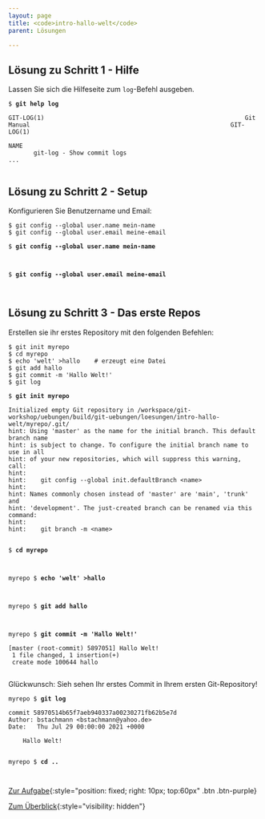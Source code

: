 ```yaml
---
layout: page
title: <code>intro-hallo-welt</code>
parent: Lösungen

---
```

## Lösung zu Schritt 1 - Hilfe

Lassen Sie sich die Hilfeseite zum `log`-Befehl ausgeben.


<pre><code>$ <b>git help log</b><br><br>GIT-LOG(1)                                                        Git Manual                                                        GIT-LOG(1)<br><br>NAME<br>       git-log - Show commit logs<br>...<br><br></code></pre>


## Lösung zu Schritt 2 - Setup

Konfigurieren Sie Benutzername und Email:

    $ git config --global user.name mein-name
    $ git config --global user.email meine-email


<pre><code>$ <b>git config --global user.name mein-name</b><br><br><br></code></pre>



<pre><code>$ <b>git config --global user.email meine-email</b><br><br><br></code></pre>


## Lösung zu Schritt 3 - Das erste Repos

Erstellen sie ihr erstes Repository mit den folgenden Befehlen:

    $ git init myrepo
    $ cd myrepo
    $ echo 'welt' >hallo    # erzeugt eine Datei
    $ git add hallo
    $ git commit -m 'Hallo Welt!'
    $ git log


<pre><code>$ <b>git init myrepo </b><br><br>Initialized empty Git repository in /workspace/git-workshop/uebungen/build/git-uebungen/loesungen/intro-hallo-welt/myrepo/.git/<br>hint: Using 'master' as the name for the initial branch. This default branch name<br>hint: is subject to change. To configure the initial branch name to use in all<br>hint: of your new repositories, which will suppress this warning, call:<br>hint: <br>hint: 	git config --global init.defaultBranch &lt;name&gt;<br>hint: <br>hint: Names commonly chosen instead of 'master' are 'main', 'trunk' and<br>hint: 'development'. The just-created branch can be renamed via this command:<br>hint: <br>hint: 	git branch -m &lt;name&gt;<br><br></code></pre>



<pre><code>$ <b>cd myrepo</b><br><br><br></code></pre>



<pre><code>myrepo $ <b>echo 'welt' &gt;hallo</b><br><br><br></code></pre>



<pre><code>myrepo $ <b>git add hallo</b><br><br><br></code></pre>



<pre><code>myrepo $ <b>git commit -m 'Hallo Welt!'</b><br><br>[master (root-commit) 5897051] Hallo Welt!<br> 1 file changed, 1 insertion(+)<br> create mode 100644 hallo<br><br></code></pre>


Glückwunsch: Sieh sehen Ihr erstes Commit in Ihrem ersten Git-Repository!


<pre><code>myrepo $ <b>git log</b><br><br>commit 58970514b65f7aeb940337a00230271fb62b5e7d<br>Author: bstachmann &lt;bstachmann@yahoo.de&gt;<br>Date:   Thu Jul 29 00:00:00 2021 +0000<br><br>    Hallo Welt!<br><br></code></pre>



<pre><code>myrepo $ <b>cd ..</b><br><br><br></code></pre>


[Zur Aufgabe](aufgabe-intro-hallo-welt.html){:style="position: fixed; right: 10px; top:60px" .btn .btn-purple}

[Zum Überblick](../../ueberblick.html){:style="visibility: hidden"}

